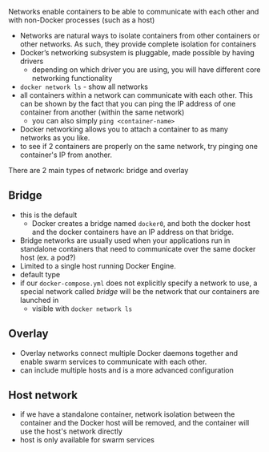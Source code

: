 
Networks enable containers to be able to communicate with each other and with non-Docker processes (such as a host) 
- Networks are natural ways to isolate containers from other containers or other networks. As such, they provide complete isolation for containers
- Docker’s networking subsystem is pluggable, made possible by having drivers
	- depending on which driver you are using, you will have different core networking functionality 
- `docker network ls` - show all networks
- all containers within a network can communicate with each other. This can be shown by the fact that you can ping the IP address of one container from another (within the same network) 
	- you can also simply `ping <container-name>`
- Docker networking allows you to attach a container to as many networks as you like.
- to see if 2 containers are properly on the same network, try pinging one container's IP from another.

There are 2 main types of network: bridge and overlay

## Bridge
- this is the default
	- Docker creates a bridge named `docker0`, and both the docker host and the docker containers have an IP address on that bridge.
- Bridge networks are usually used when your applications run in standalone containers that need to communicate over the same docker host (ex. a pod?)
- Limited to a single host running Docker Engine.
- default type
- if our `docker-compose.yml` does not explicitly specify a network to use, a special network called *bridge* will be the network that our containers are launched in 
	- visible with `docker network ls`

## Overlay
- Overlay networks connect multiple Docker daemons together and enable swarm services to communicate with each other.
- can include multiple hosts and is a more advanced configuration

## Host network
- if we have a standalone container, network isolation between the container and the Docker host will be removed, and the container will use the host's network directly
- host is only available for swarm services
